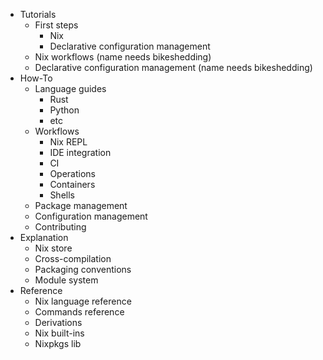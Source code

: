 - Tutorials
    - First steps
        - Nix
        - Declarative configuration management
    - Nix workflows (name needs bikeshedding)
    - Declarative configuration management (name needs bikeshedding)
- How-To
    - Language guides
        - Rust
        - Python
        - etc
    - Workflows
        - Nix REPL
        - IDE integration
        - CI
        - Operations
        - Containers
        - Shells
    - Package management
    - Configuration management
    - Contributing
- Explanation
    - Nix store
    - Cross-compilation
    - Packaging conventions
    - Module system
- Reference
    - Nix language reference
    - Commands reference
    - Derivations
    - Nix built-ins
    - Nixpkgs lib